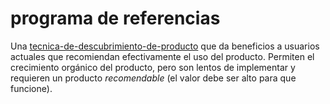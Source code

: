 # programa de referencias

Una [tecnica-de-descubrimiento-de-producto](tecnica-de-descubrimiento-de-producto.md) que da beneficios a usuarios actuales que recomiendan efectivamente el uso del producto. Permiten el crecimiento orgánico del producto, pero son lentos de implementar y requieren un producto *recomendable* (el valor debe ser alto para que funcione).
